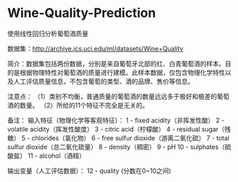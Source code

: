 # Wine-Quality-Prediction
使用线性回归分析葡萄酒质量

数据集：http://archive.ics.uci.edu/ml/datasets/Wine+Quality

简介：数据集包括两份数据，分别是来自葡萄牙北部的红、白青葡萄酒的样本。目的是根据物理特性对葡萄酒的质量进行建模。此样本数据，仅包含物理化学特性以及人工评估质量信息，不包含葡萄的类型、酒的品牌、售价等信息。

注意点：
（1）类别不均衡，普通质量的葡萄酒的数量远远多于极好和极差的葡萄酒的数量。
（2）所给的11个特征不完全是无关的。

备注：
输入特征（物理化学等客观特征）：
1 - fixed acidity（非挥发性酸）
2 - volatile acidity（挥发性酸度）
3 - citric acid（柠檬酸）
4 - residual sugar（残糖）
5 - chlorides（氯化物）
6 - free sulfur dioxide（游离二氧化硫）
7 - total sulfur dioxide（总二氧化硫量）
8 - density（稠密）
9 - pH
10 - sulphates（硫酸盐）
11 - alcohol（酒精）

输出变量（人工评估数据）：
12 - quality (分数在0~10之间)
